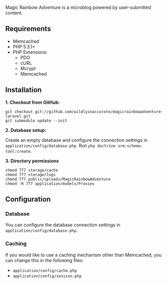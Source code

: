 Magic Rainbow Adventure is a microblog powered by user-submitted content.

## Requirements

* Memcached
* PHP 5.3.1+
* PHP Extensions:
	* PDO
	* cURL
	* Mcrypt
	* Memcached

## Installation

**1. Checkout from GitHub:**

    git checkout git://github.com/wildlyinaccurate/magicrainbowadventure-laravel.git
    git submodule update --init

**2. Database setup:**

Create an empty database and configure the connection settings in `application/config/database.php`. Run `php doctrine orm:schema-tool:create`.

**3. Directory permissions**

    chmod 777 storage/cache
    chmod 777 storage/logs
    chmod 777 public/uploads/MagicRainbowAdventure
    chmod -R 777 application/models/Proxies

## Configuration

### Database

You can configure the database connection settings in `application/config/database.php`.

### Caching

If you would like to use a caching mechanism other than Memcached, you can change this in the following files:

* `application/config/cache.php`
* `application/config/session.php`
